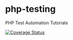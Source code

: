 # php-testing

PHP Test Automation Tutorials

[![Coverage Status](https://coveralls.io/repos/github/smrhoney/php-testing/badge.svg?branch=master)](https://coveralls.io/github/smrhoney/php-testing?branch=master)

